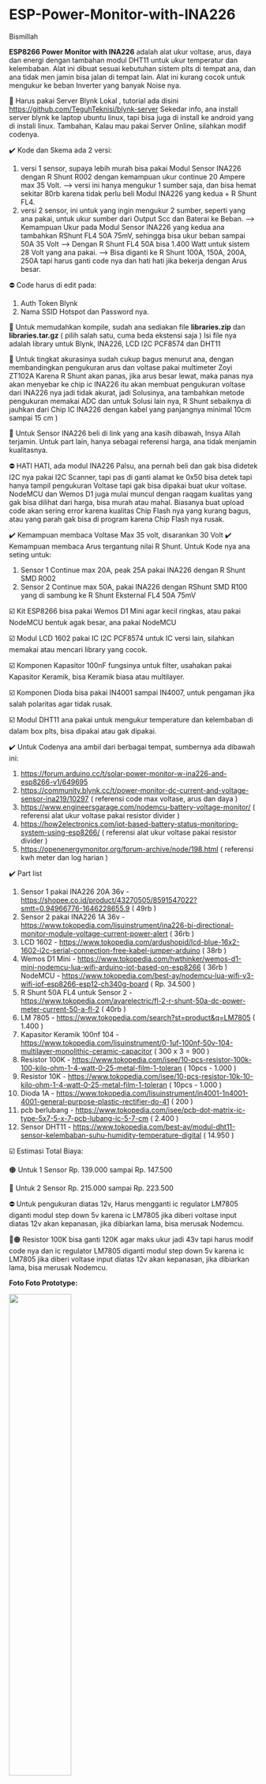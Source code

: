 # ESP-Power-Monitor-with-INA226
Bismillah

<b>ESP8266 Power Monitor with INA226</b> adalah alat ukur voltase, arus, daya dan energi dengan tambahan modul DHT11 untuk ukur temperatur dan kelembaban.
Alat ini dibuat sesuai kebutuhan sistem plts di tempat ana, dan ana tidak men jamin bisa jalan di tempat lain.
Alat ini kurang cocok untuk mengukur ke beban Inverter yang banyak Noise nya.

📣 Harus pakai Server Blynk Lokal , tutorial ada disini https://github.com/TeguhTeknisi/blynk-server
Sekedar info, ana install server blynk ke laptop ubuntu linux, tapi bisa juga di install ke android yang di instali linux.
Tambahan, Kalau mau pakai Server Online, silahkan modif codenya.

✔️ Kode dan Skema ada 2 versi:
1. versi 1 sensor, supaya lebih murah bisa pakai Modul Sensor INA226 dengan R Shunt R002 dengan kemampuan ukur continue 20 Ampere max 35 Volt.
   --> versi ini hanya mengukur 1 sumber saja, dan bisa hemat sekitar 80rb karena tidak perlu beli Modul INA226 yang kedua + R Shunt FL4.
2. versi 2 sensor, ini untuk yang ingin mengukur 2 sumber, seperti yang ana pakai, untuk ukur sumber dari Output Scc dan Baterai ke Beban. 
   --> Kemampuan Ukur pada Modul Sensor INA226 yang kedua ana tambahkan RShunt FL4 50A 75mV, sehingga bisa ukur beban sampai 50A 35 Volt
   --> Dengan R Shunt FL4 50A bisa 1.400 Watt untuk sistem 28 Volt yang ana pakai.
   --> Bisa diganti ke R Shunt 100A, 150A, 200A, 250A tapi harus ganti code nya dan hati hati jika bekerja dengan Arus besar.

⛔ Code harus di edit pada:
1. Auth Token Blynk
2. Nama SSID Hotspot dan Password nya.


📣 Untuk memudahkan kompile, sudah ana sediakan file <b>libraries.zip</b> dan <b>libraries.tar.gz</b> ( pilih salah satu, cuma beda ekstensi saja )
Isi file nya adalah library untuk Blynk, INA226, LCD I2C PCF8574 dan DHT11

📣 Untuk tingkat akurasinya sudah cukup bagus menurut ana, dengan membandingkan pengukuran arus dan voltase pakai multimeter Zoyi ZT102A
Karena R Shunt akan panas, jika arus besar lewat, maka panas nya akan menyebar ke chip ic INA226 itu akan membuat pengukuran voltase dari INA226 nya jadi tidak akurat, jadi Solusinya, ana tambahkan metode pengukuran memakai ADC dan untuk Solusi lain nya, R Shunt sebaiknya di jauhkan dari Chip IC INA226 dengan kabel yang panjangnya minimal 10cm sampai 15 cm )

📣 Untuk Sensor INA226 beli di link yang ana kasih dibawah, Insya Allah terjamin.
Untuk part lain, hanya sebagai referensi harga, ana tidak menjamin kualitasnya.

⛔ HATI HATI, ada modul INA226 Palsu, ana pernah beli dan gak bisa didetek I2C nya pakai I2C Scanner, tapi pas di ganti alamat ke 0x50 bisa detek tapi hanya tampil pengukuran Voltase tapi gak bisa dipakai buat ukur voltase.
NodeMCU dan Wemos D1 juga mulai muncul dengan raqgam kualitas yang gak bisa dilihat dari harga, bisa murah atau mahal.
Biasanya buat upload code akan sering error karena kualitas Chip Flash nya yang kurang bagus, atau yang parah gak bisa di program karena Chip Flash nya rusak.

✔️ Kemampuan membaca Voltase Max 35 volt, disarankan 30 Volt
✔️ Kemampuan membaca Arus tergantung nilai R Shunt.
Untuk Kode nya ana seting untuk:
1. Sensor 1 Continue max 20A, peak 25A pakai INA226 dengan R Shunt SMD R002
2. Sensor 2 Continue max 50A, pakai INA226 dengan RShunt SMD R100 yang di sambung ke R Shunt Eksternal FL4 50A 75mV

☑️ Kit ESP8266 bisa pakai Wemos D1 Mini agar kecil ringkas, atau pakai NodeMCU bentuk agak besar, ana pakai NodeMCU

☑️ Modul LCD 1602 pakai IC I2C PCF8574  untuk IC versi lain, silahkan memakai atau mencari library yang cocok.

☑️ Komponen Kapasitor 100nF fungsinya untuk filter, usahakan pakai Kapasitor Keramik, bisa Keramik biasa atau multilayer.

☑️ Komponen Dioda bisa pakai IN4001 sampai IN4007, untuk pengaman jika salah polaritas agar tidak rusak.

☑️ Modul DHT11 ana pakai untuk mengukur temperature dan kelembaban di dalam box plts, bisa dipakai atau gak dipakai.

✔️ Untuk Codenya ana ambil dari berbagai tempat, sumbernya ada dibawah ini:
1. https://forum.arduino.cc/t/solar-power-monitor-w-ina226-and-esp8266-v1/649695
2. https://community.blynk.cc/t/power-monitor-dc-current-and-voltage-sensor-ina219/10297 ( referensi code max voltase, arus dan daya )
3. https://www.engineersgarage.com/nodemcu-battery-voltage-monitor/ ( referensi alat ukur voltase pakai resistor divider )
4. https://how2electronics.com/iot-based-battery-status-monitoring-system-using-esp8266/ ( referensi alat ukur voltase pakai resistor divider )
5. https://openenergymonitor.org/forum-archive/node/198.html ( referensi kwh meter dan log harian )

✔️ Part list
1. Sensor 1 pakai INA226 20A 36v - https://shopee.co.id/product/43270505/8591547022?smtt=0.94966776-1646228655.9 ( 49rb )
2. Sensor 2 pakai INA226 1A 36v - https://www.tokopedia.com/lisuinstrument/ina226-bi-directional-monitor-module-voltage-current-power-alert ( 36rb )
3. LCD 1602 - https://www.tokopedia.com/ardushopid/lcd-blue-16x2-1602-i2c-serial-connection-free-kabel-jumper-arduino ( 38rb )
4. Wemos D1 Mini - https://www.tokopedia.com/hwthinker/wemos-d1-mini-nodemcu-lua-wifi-arduino-iot-based-on-esp8266 ( 36rb )
   NodeMCU - https://www.tokopedia.com/best-ay/nodemcu-lua-wifi-v3-wifi-iof-esp8266-esp12-ch340g-board ( Rp. 34.500 )
5. R Shunt 50A FL4 untuk Sensor 2 - https://www.tokopedia.com/avarelectric/fl-2-r-shunt-50a-dc-power-meter-current-50-a-fl-2 ( 40rb )
6. LM 7805 - https://www.tokopedia.com/search?st=product&q=LM7805 ( 1.400 )
7. Kapasitor Keramik 100nf 104 - https://www.tokopedia.com/lisuinstrument/0-1uf-100nf-50v-104-multilayer-monolithic-ceramic-capacitor ( 300 x 3 = 900 )
8. Resistor 100K - https://www.tokopedia.com/isee/10-pcs-resistor-100k-100-kilo-ohm-1-4-watt-0-25-metal-film-1-toleran ( 10pcs - 1.000 )
9. Resistor 10K - https://www.tokopedia.com/isee/10-pcs-resistor-10k-10-kilo-ohm-1-4-watt-0-25-metal-film-1-toleran ( 10pcs - 1.000 )
10. Dioda 1A - https://www.tokopedia.com/lisuinstrument/in4001-1n4001-4001-general-purpose-plastic-rectifier-do-41 ( 200 )
11. pcb berlubang - https://www.tokopedia.com/isee/pcb-dot-matrix-ic-type-5x7-5-x-7-pcb-lubang-ic-5-7-cm ( 2.400 )
12. Sensor DHT11 - https://www.tokopedia.com/best-ay/modul-dht11-sensor-kelembaban-suhu-humidity-temperature-digital ( 14.950 )

☑️ Estimasi Total Biaya:

🟠 Untuk 1 Sensor Rp. 139.000 sampai Rp. 147.500

🔴 Untuk 2 Sensor Rp. 215.000 sampai Rp. 223.500

⛔ Untuk pengukuran diatas 12v, Harus mengganti ic regulator LM7805 diganti modul step down 5v
karena ic LM7805 jika diberi voltase input diatas 12v akan kepanasan, jika dibiarkan lama, bisa merusak Nodemcu.

🔴🟠 Resistor 100K bisa ganti 120K agar maks ukur jadi 43v tapi harus modif code nya dan ic regulator LM7805 diganti modul step down 5v
karena ic LM7805 jika diberi voltase input diatas 12v akan kepanasan, jika dibiarkan lama, bisa merusak Nodemcu.


<b>Foto Foto Prototype:</b>

<img src="https://github.com/TeguhTeknisi/ESP-Power-Monitor-with-INA226/blob/main/ESP%20Power%20Monitor%20Prototype%201.jpeg" width=50% height=50%>
<img src="https://github.com/TeguhTeknisi/ESP-Power-Monitor-with-INA226/blob/main/ESP%20Power%20Monitor%20Prototype%202.jpeg" width=50% height=50%>
<img src="https://github.com/TeguhTeknisi/ESP-Power-Monitor-with-INA226/blob/main/ESP%20Power%20Monitor%20Prototype%203.jpeg" width=50% height=50%>
<img src="https://github.com/TeguhTeknisi/ESP-Power-Monitor-with-INA226/blob/main/ESP%20Power%20Monitor%20Prototype%20Tes.jpeg" width=50% height=50%>
<img src="https://github.com/TeguhTeknisi/ESP-Power-Monitor-with-INA226/blob/main/ESP%20Power%20Monitor%20Prototype%20Blynk.jpeg" width=50% height=50%>
<img src="https://github.com/TeguhTeknisi/ESP-Power-Monitor-with-INA226/blob/main/ESP%20Power%20Monitor%20Prototype%20Blynk%202.png" width=50% height=50%>

<b>Video tampilan Blynk Prototype:</b>
<video src="https://user-images.githubusercontent.com/32675055/159250105-12d3eaf4-a2be-465b-95e1-02a9efdc0cbc.mp4"></video>


Semoga membantu dan bermanfaat.
